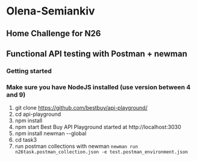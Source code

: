 # Olena-Semiankiv
## Home Challenge for N26
## Functional API testing with Postman + newman

### Getting started
### Make sure you have NodeJS installed (use version between 4 and 9)

1. git clone https://github.com/bestbuy/api-playground/
2. cd api-playground
3. npm install
4. npm start
Best Buy API Playground started at http://localhost:3030
5. npm install newman --global
6. cd task3
7. run postman collections with newman `newman run n26task.postman_collection.json -e test.postman_environment.json`
